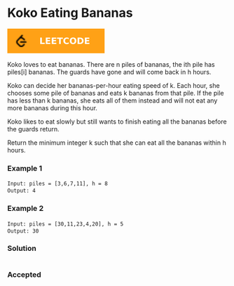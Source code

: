 # Koko Eating Bananas

[![Problem Link](../assets/lc.svg)](https://leetcode.com/problems/koko-eating-bananas/)

Koko loves to eat bananas. There are n piles of bananas, the ith pile has piles[i] bananas. The guards have gone and will come back in h hours.

Koko can decide her bananas-per-hour eating speed of k. Each hour, she chooses some pile of bananas and eats k bananas from that pile. If the pile has less than k bananas, she eats all of them instead and will not eat any more bananas during this hour.

Koko likes to eat slowly but still wants to finish eating all the bananas before the guards return.

Return the minimum integer k such that she can eat all the bananas within h hours.

### Example 1
```
Input: piles = [3,6,7,11], h = 8
Output: 4
```

### Example 2
```
Input: piles = [30,11,23,4,20], h = 5
Output: 30
```

### Solution
```cpp

```

### Accepted
